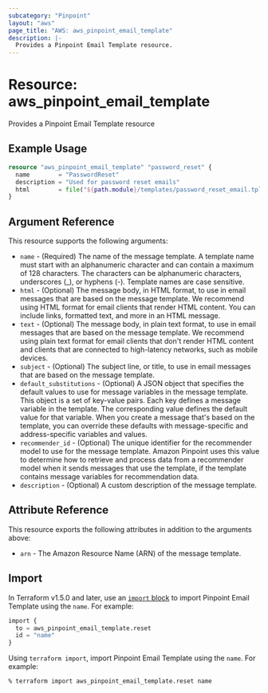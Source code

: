 ```yaml
---
subcategory: "Pinpoint"
layout: "aws"
page_title: "AWS: aws_pinpoint_email_template"
description: |-
  Provides a Pinpoint Email Template resource.
---
```


# Resource: aws_pinpoint_email_template

Provides a Pinpoint Email Template resource

## Example Usage

```terraform
resource "aws_pinpoint_email_template" "password_reset" {
  name        = "PasswordReset"
  description = "Used for password reset emails"
  html        = file("${path.module}/templates/password_reset_email.tpl")
}
```

## Argument Reference

This resource supports the following arguments:

* `name` - (Required) The name of the message template. A template name must start with an alphanumeric character and can contain a maximum of 128 characters. The characters can be alphanumeric characters, underscores (_), or hyphens (-). Template names are case sensitive.
* `html` - (Optional) The message body, in HTML format, to use in email messages that are based on the message template. We recommend using HTML format for email clients that render HTML content. You can include links, formatted text, and more in an HTML message.
* `text` - (Optional) The message body, in plain text format, to use in email messages that are based on the message template. We recommend using plain text format for email clients that don't render HTML content and clients that are connected to high-latency networks, such as mobile devices.
* `subject` - (Optional) The subject line, or title, to use in email messages that are based on the message template.
* `default_substitutions` - (Optional) A JSON object that specifies the default values to use for message variables in the message template. This object is a set of key-value pairs. Each key defines a message variable in the template. The corresponding value defines the default value for that variable. When you create a message that's based on the template, you can override these defaults with message-specific and address-specific variables and values.
* `recommender_id` - (Optional) The unique identifier for the recommender model to use for the message template. Amazon Pinpoint uses this value to determine how to retrieve and process data from a recommender model when it sends messages that use the template, if the template contains message variables for recommendation data.
* `description` - (Optional) A custom description of the message template.

## Attribute Reference

This resource exports the following attributes in addition to the arguments above:

* `arn` - The Amazon Resource Name (ARN) of the message template.

## Import

In Terraform v1.5.0 and later, use an [`import` block](https://developer.hashicorp.com/terraform/language/import) to import Pinpoint Email Template using the `name`. For example:

```terraform
import {
  to = aws_pinpoint_email_template.reset
  id = "name"
}
```

Using `terraform import`, import Pinpoint Email Template using the `name`. For example:

```console
% terraform import aws_pinpoint_email_template.reset name
```
